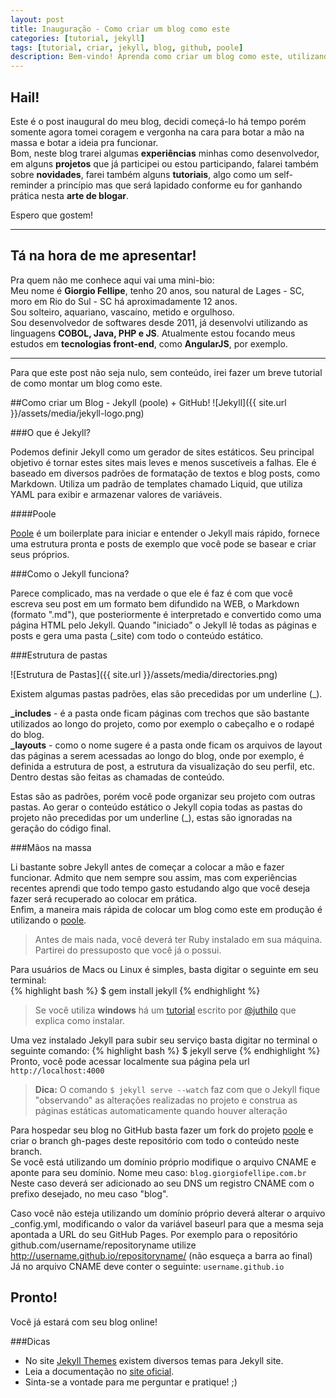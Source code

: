```yaml
---
layout: post
title: Inauguração - Como criar um blog como este
categories: [tutorial, jekyll]
tags: [tutorial, criar, jekyll, blog, github, poole]
description: Bem-vindo! Aprenda como criar um blog como este, utilizando Jekyll + GitHub Pages
---
```


Hail!
-----

Este é o post inaugural do meu blog, decidi começá-lo há tempo porém somente agora tomei coragem e vergonha na cara para botar a mão na massa e botar a ideia pra funcionar.  
Bom, neste blog trarei algumas <strong>experiências</strong> minhas como desenvolvedor, em alguns <strong>projetos</strong> que já participei ou estou participando, falarei também sobre <strong>novidades</strong>, farei também alguns <strong>tutoriais</strong>, algo como um self-reminder a princípio mas que será lapidado conforme eu for ganhando prática nesta <strong>arte de blogar</strong>.

Espero que gostem!



-----

Tá na hora de me apresentar!  
-----
Pra quem não me conhece aqui vai uma mini-bio:  
Meu nome é <strong>Giorgio Fellipe</strong>, tenho 20 anos, sou natural de Lages - SC, moro em Rio do Sul - SC há aproximadamente 12 anos.  
Sou solteiro, aquariano, vascaíno, metido e orgulhoso.  
Sou desenvolvedor de softwares desde 2011, já desenvolvi utilizando as linguagens <strong>COBOL, Java, PHP e JS</strong>. Atualmente estou focando meus estudos em <strong>tecnologias front-end</strong>, como <strong>AngularJS</strong>, por exemplo.

-----

Para que este post não seja nulo, sem conteúdo, irei fazer um breve tutorial de como montar um blog como este.

##Como criar um Blog - Jekyll (poole) + GitHub!
![Jekyll]({{ site.url }}/assets/media/jekyll-logo.png)

###O que é Jekyll?

Podemos definir Jekyll como um gerador de sites estáticos. Seu principal objetivo é tornar estes sites mais leves e menos suscetíveis a falhas. Ele é baseado em diversos padrões de formatação de textos e blog posts, como Markdown. Utiliza um padrão de templates chamado Liquid, que utiliza YAML para exibir e armazenar valores de variáveis.  

####Poole

<a href="https://github.com/poole/poole">Poole</a> é um boilerplate para iniciar e entender o Jekyll mais rápido, fornece uma estrutura pronta e posts de exemplo que você pode se basear e criar seus próprios.

###Como o Jekyll funciona?

Parece complicado, mas na verdade o que ele é faz é com que você escreva seu post em um formato bem difundido na WEB, o Markdown (formato ".md"), que posteriormente é interpretado e convertido como uma página HTML pelo Jekyll. Quando "iniciado" o Jekyll lê todas as páginas e posts e gera uma pasta (_site) com todo o conteúdo estático.

###Estrutura de pastas

![Estrutura de Pastas]({{ site.url }}/assets/media/directories.png)  

Existem algumas pastas padrões, elas são precedidas por um underline (_).

<strong>_includes</strong> - é a pasta onde ficam páginas com trechos que são bastante utilizados ao longo do projeto, como por exemplo o cabeçalho e o rodapé do blog.  
<strong>_layouts</strong> - como o nome sugere é a pasta onde ficam os arquivos de layout das páginas a serem acessadas ao longo do blog, onde por exemplo, é definida a estrutura de post, a estrutura da visualização do seu perfil, etc. Dentro destas são feitas as chamadas de conteúdo.  

Estas são as padrões, porém você pode organizar seu projeto com outras pastas. Ao gerar o conteúdo estático o Jekyll copia todas as pastas do projeto não precedidas por um underline (_), estas são ignoradas na geração do código final.

###Mãos na massa

Li bastante sobre Jekyll antes de começar a colocar a mão e fazer funcionar. Admito que nem sempre sou assim, mas com experiências recentes aprendi que todo tempo gasto estudando algo que você deseja fazer será recuperado ao colocar em prática.  
Enfim, a maneira mais rápida de colocar um blog como este em produção é utilizando o <a href="https://github.com/poole/poole">poole</a>.

> Antes de mais nada, você deverá ter Ruby instalado em sua máquina.  
Partirei do pressuposto que você já o possui.

Para usuários de Macs ou Linux é simples, basta digitar o seguinte em seu terminal:  
{% highlight bash %}
$ gem install jekyll
{% endhighlight %}


> Se você utiliza <strong>windows</strong> há um <a href="http://jekyll-windows.juthilo.com">tutorial</a> escrito por <a href="https://twitter.com/juthilo">@juthilo</a> que explica como instalar.

Uma vez instalado Jekyll para subir seu serviço basta digitar no terminal o seguinte comando:
{% highlight bash %}
$ jekyll serve
{% endhighlight %}  
Pronto, você pode acessar localmente sua página pela url `http://localhost:4000`  

> <strong>Dica:</strong> O comando `$ jekyll serve --watch` faz com que o Jekyll fique "observando" as alterações realizadas no projeto e construa as páginas estáticas automaticamente quando houver alteração

Para hospedar seu blog no GitHub basta fazer um fork do projeto <a href="https://github.com/poole/poole">poole</a> e criar o branch gh-pages deste repositório com todo o conteúdo neste branch.  
Se você está utilizando um domínio próprio modifique o arquivo CNAME e aponte para seu domínio. Nome meu caso: `blog.giorgiofellipe.com.br`  
Neste caso deverá ser adicionado ao seu DNS um registro CNAME com o prefixo desejado, no meu caso "blog".  

Caso você não esteja utilizando um domínio próprio deverá alterar o arquivo _config.yml, modificando o valor da variável baseurl para que a mesma seja apontada a URL do seu GitHub Pages. Por exemplo para o repositório github.com/username/repositoryname utilize http://username.github.io/repositoryname/ (não esqueça a barra ao final)  
Já no arquivo CNAME deve conter o seguinte: `username.github.io`

Pronto!
-----
Você já estará com seu blog online!


###Dicas

* No site <a href="http://jekyllthemes.org">Jekyll Themes</a> existem diversos temas para Jekyll site.
* Leia a documentação no <a href="http://jekyllrb.com">site oficial</a>.
* Sinta-se a vontade para me perguntar e pratique! ;)